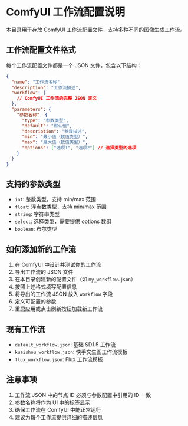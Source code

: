 # ComfyUI 工作流配置说明

本目录用于存放 ComfyUI 工作流配置文件，支持多种不同的图像生成工作流。

## 工作流配置文件格式

每个工作流配置文件都是一个 JSON 文件，包含以下结构：

```json
{
  "name": "工作流名称",
  "description": "工作流描述",
  "workflow": {
    // ComfyUI 工作流的完整 JSON 定义
  },
  "parameters": {
    "参数名称": {
      "type": "参数类型",
      "default": "默认值",
      "description": "参数描述",
      "min": "最小值（数值类型）",
      "max": "最大值（数值类型）",
      "options": ["选项1", "选项2"] // 选择类型的选项
    }
  }
}
```

## 支持的参数类型

- `int`: 整数类型，支持 min/max 范围
- `float`: 浮点数类型，支持 min/max 范围
- `string`: 字符串类型
- `select`: 选择类型，需要提供 options 数组
- `boolean`: 布尔类型

## 如何添加新的工作流

1. 在 ComfyUI 中设计并测试你的工作流
2. 导出工作流的 JSON 文件
3. 在本目录创建新的配置文件（如 `my_workflow.json`）
4. 按照上述格式填写配置信息
5. 将导出的工作流 JSON 放入 `workflow` 字段
6. 定义可配置的参数
7. 重启应用或点击刷新按钮加载新工作流

## 现有工作流

- `default_workflow.json`: 基础 SD1.5 工作流
- `kuaishou_workflow.json`: 快手文生图工作流模板
- `flux_workflow.json`: Flux 工作流模板

## 注意事项

1. 工作流 JSON 中的节点 ID 必须与参数配置中引用的 ID 一致
2. 参数名称将作为 UI 中的标签显示
3. 确保工作流在 ComfyUI 中能正常运行
4. 建议为每个工作流提供详细的描述信息